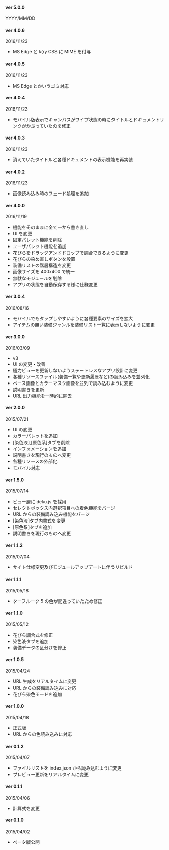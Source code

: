 #### ver 5.0.0

YYYY/MM/DD

#### ver 4.0.6

2016/11/23

- MS Edge と k(ry CSS に MIME を付与

#### ver 4.0.5

2016/11/23

- MS Edge とかいうゴミ対応

#### ver 4.0.4

2016/11/23

- モバイル版表示でキャンバスがワイプ状態の時にタイトルとドキュメントリンクがかぶっていたのを修正

#### ver 4.0.3

2016/11/23

- 消えていたタイトルと各種ドキュメントの表示機能を再実装

#### ver 4.0.2

2016/11/23

- 画像読み込み時のフェード処理を追加

#### ver 4.0.0

2016/11/19

- 機能をそのままに全て一から書き直し
- UI を変更
- 固定パレット機能を削除
- ユーザパレット機能を追加
- 花びらをドラッグアンドドロップで調合できるように変更
- 花びらの染め直しボタンを設置
- 装備リストの階層構造を変更
- 画像サイズを 400x400 で統一
- 無駄なモジュールを削除
- アプリの状態を自動保存する様に仕様変更

#### ver 3.0.4

2016/08/16

- モバイルでもタップしやすいように各種要素のサイズを拡大
- アイテムの無い装備ジャンルを装備リスト一覧に表示しないように変更

#### ver 3.0.0

2016/03/09

- v3
- UI の変更・改善
- 極力ビューを更新しないようステートレスなアプリ設計に変更
- 各種リソースファイル(装備一覧や更新履歴など)の読み込みを並列化
- ベース画像とカラーマスク画像を並列で読み込むように変更
- 説明書きを更新
- URL 出力機能を一時的に除去

#### ver 2.0.0

2015/07/21

- UI の変更
- カラーパレットを追加
- [染色液],[原色系]タブを削除
- インフォメーションを追加
- 説明書きを現行のものへ変更
- 各種リソースの外部化
- モバイル対応

#### ver 1.5.0

2015/07/14

- ビュー層に deku.js を採用
- セレクトボックス内選択項目への着色機能をパージ
- URL からの装備読み込み機能をパージ
- [染色液]タブ内書式を変更
- [原色系]タブを追加
- 説明書きを現行のものへ変更

#### ver 1.1.2

2015/07/04

- サイト仕様変更及びモジュールアップデートに伴うリビルド

#### ver 1.1.1

2015/05/18

- ターフルーク 5 の色が間違っていたため修正

#### ver 1.1.0

2015/05/12

- 花びら調合式を修正
- 染色液タブを追加
- 装備データの区分けを修正

#### ver 1.0.5

2015/04/24

- URL 生成をリアルタイムに変更
- URL からの装備読み込みに対応
- 花びら染色モードを追加

#### ver 1.0.0

2015/04/18

- 正式版
- URL からの色読み込みに対応

#### ver 0.1.2

2015/04/07

- ファイルリストを index.json から読み込むように変更
- プレビュー更新をリアルタイムに変更

#### ver 0.1.1

2015/04/06

- 計算式を変更

#### ver 0.1.0

2015/04/02

- ベータ版公開

